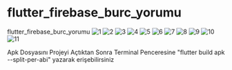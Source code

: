 # flutter_firebase_burc_yorumu
flutter_firebase_burc_yorumu
![1](https://user-images.githubusercontent.com/77650437/178882841-32be257e-3930-4674-bb3d-100d8410cf72.PNG)
![2](https://user-images.githubusercontent.com/77650437/178882843-1dc1dad3-03e8-4036-a60d-7d6028513ee8.PNG)
![3](https://user-images.githubusercontent.com/77650437/178882844-a486c003-d58b-4b24-a657-779eca180199.PNG)
![4](https://user-images.githubusercontent.com/77650437/178882845-398e7547-cda5-4d06-8141-3006951cb106.PNG)
![5](https://user-images.githubusercontent.com/77650437/178882847-6d468ddf-b58d-4c8f-a24d-198646e798f7.PNG)
![6](https://user-images.githubusercontent.com/77650437/178882849-83daec3e-809d-49bc-83ea-701865b05007.PNG)
![7](https://user-images.githubusercontent.com/77650437/178882851-b6d389f4-ef33-495a-aa2b-831a53093d66.PNG)
![8](https://user-images.githubusercontent.com/77650437/178882853-546dd052-dcdb-4c3f-9505-2b6766bf3663.PNG)
![9](https://user-images.githubusercontent.com/77650437/178882854-ad906bc3-cbe5-4469-a538-d8f018066680.PNG)
![10](https://user-images.githubusercontent.com/77650437/178882857-ae26af18-317a-4ab9-a26d-e53ac36adb03.PNG)
![11](https://user-images.githubusercontent.com/77650437/178882858-e6475592-7cb7-4293-92ef-66c9726eeec1.PNG)

Apk Dosyasını Projeyi Açtıktan Sonra Terminal Penceresine "flutter build apk --split-per-abi" yazarak erişebilirsiniz 
